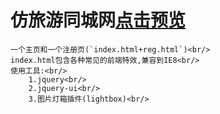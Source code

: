 # 仿旅游同城网[点击预览](https://lychub.github.io/tour/)<br/>
	一个主页和一个注册页(`index.html+reg.html`)<br/>
	index.html包含各种常见的前端特效,兼容到IE8<br/>
	使用工具:<br/>
		1.jquery<br/>
		2.jquery-ui<br/>
		3.图片灯箱插件(lightbox)<br/>
